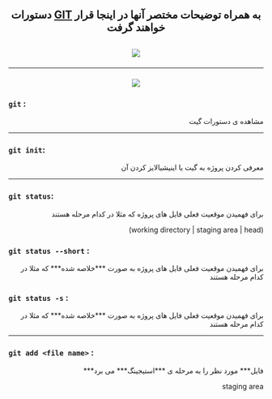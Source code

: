 <h2 align="center">
  دستورات <a href="https://git-scm.com/doc">GIT</a> به همراه توضیحات مختصر آنها در اینجا قرار خواهند گرفت
<h2>

<div align="center">
  <img src="https://github.com/ahmad-mirzaei/git-commands-and-explanations/blob/2100aca18de101af32ed35f314d8c462dfd8dd29/git-logo-gif.gif">
</div>

---

<div align="center">
  <img src="https://github.com/ahmad-mirzaei/git-commands-and-explanations/blob/ae35ec9426f4bb320eefac7d94961e33acc729ff/red-line.gif">
</div>

### `git` : 
<p align="right">مشاهده ی دستورات گیت</p>
<hr>

### `git init`:  
<p align="right">معرفی کردن پروژه به گیت یا اینیشیالایز کردن آن</p>
<hr>

### `git status`:   
<p align="right">برای فهمیدن موقعیت فعلی فایل های پروژه که مثلا در کدام مرحله هستند</p>
<p align="right">(working directory | staging area | head)</p>

### `git status --short` : 
<p align="right">برای فهمیدن موقعیت فعلی فایل های پروژه به صورت ***خلاصه شده*** که مثلا در کدام مرحله هستند</p>

### `git status -s` : 
<p align="right">برای فهمیدن موقعیت فعلی فایل های پروژه به صورت ***خلاصه شده*** که مثلا در کدام مرحله هستند</p>
<hr>

### `git add <file name>` : 
<p align="right">***فایل*** مورد نظر را به مرحله ی ***استیجینگ*** می برد</p>
<p align="right">staging area</p>




<!-- <p align="right"></p> -->